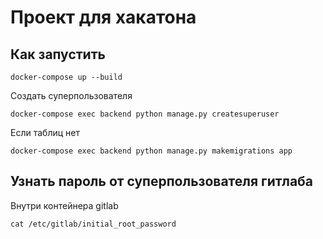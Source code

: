 # Проект для хакатона
## Как запустить

`docker-compose up --build`

Создать суперпользователя

`docker-compose exec backend python manage.py createsuperuser`

Если таблиц нет

`docker-compose exec backend python manage.py makemigrations app`

## Узнать пароль от суперпользователя гитлаба

Внутри контейнера gitlab

`cat /etc/gitlab/initial_root_password`
